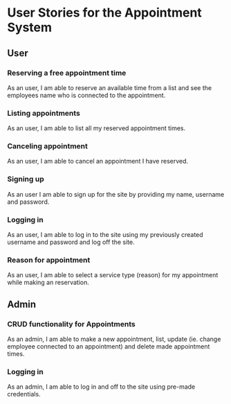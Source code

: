 # User Stories for the Appointment System

## User

### Reserving a free appointment time

As an user, I am able to reserve an available time from a list and see the employees name who is connected to the appointment.

### Listing appointments

As an user, I am able to list all my reserved appointment times.

### Canceling appointment

As an user, I am able to cancel an appointment I have reserved.

### Signing up

As an user I am able to sign up for the site by providing my name, username and password.

### Logging in

As an user, I am able to log in to the site using my previously created username and password and log off the site.

### Reason for appointment

As an user, I am able to select a service type (reason) for my appointment while making an reservation.

## Admin

### CRUD functionality for Appointments

As an admin, I am able to make a new appointment, list, update (ie. change employee connected to an appointment) and delete made appointment times. 

### Logging in

As an admin, I am able to log in and off to the site using pre-made credentials.
